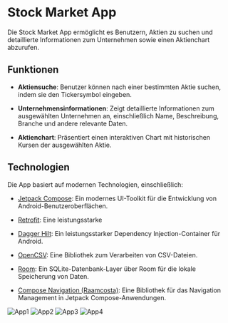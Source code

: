 # Stock Market App

Die Stock Market App ermöglicht es Benutzern, Aktien zu suchen und detaillierte Informationen zum Unternehmen sowie einen Aktienchart abzurufen.

## Funktionen

- **Aktiensuche**: Benutzer können nach einer bestimmten Aktie suchen, indem sie den Tickersymbol eingeben.

- **Unternehmensinformationen**: Zeigt detaillierte Informationen zum ausgewählten Unternehmen an, einschließlich Name, Beschreibung, Branche und andere relevante Daten.

- **Aktienchart**: Präsentiert einen interaktiven Chart mit historischen Kursen der ausgewählten Aktie.

## Technologien

Die App basiert auf modernen Technologien, einschließlich:

- [Jetpack Compose](https://developer.android.com/jetpack/compose): Ein modernes UI-Toolkit für die Entwicklung von Android-Benutzeroberflächen.

- [Retrofit](https://square.github.io/retrofit/): Eine leistungsstarke

 - [Dagger Hilt](https://dagger.dev/hilt/): Ein leistungsstarker Dependency Injection-Container für Android.

- [OpenCSV](https://opencsv.sourceforge.io/): Eine Bibliothek zum Verarbeiten von CSV-Dateien.

- [Room](https://developer.android.com/training/data-storage/room): Ein SQLite-Datenbank-Layer über Room für die lokale Speicherung von Daten.

- [Compose Navigation (Raamcosta)](https://github.com/Raamcosta/compose-destinations): Eine Bibliothek für das Navigation Management in Jetpack Compose-Anwendungen.

![App1](https://github.com/MartinsMikroKosmos/StockMarketApp/assets/103416201/1eb57a97-d0db-4ebf-bf8d-93205f402159)
![App2](https://github.com/MartinsMikroKosmos/StockMarketApp/assets/103416201/8e2eeefb-b58d-49a7-b795-6510984ee03e)
![App3](https://github.com/MartinsMikroKosmos/StockMarketApp/assets/103416201/6c2fcc01-faa2-482f-84bf-5caf52cdff74)
![App4](https://github.com/MartinsMikroKosmos/StockMarketApp/assets/103416201/732ca8ee-a0de-4d60-970b-7e1a060d4c44)

  

